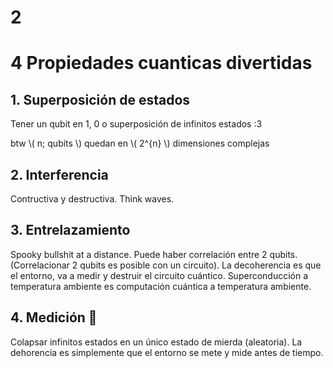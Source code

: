 # 2
# 4 Propiedades cuanticas divertidas

## 1. Superposición de estados

Tener un qubit en 1, 0 o superposición de infinitos estados :3

btw \\( n\; qubits \\) quedan en \\( 2^{n} \\) dimensiones complejas

## 2. Interferencia

Contructiva y destructiva. Think waves.

## 3. Entrelazamiento

Spooky bullshit at a distance. Puede haber correlación entre 2 qubits. (Correlacionar 2 qubits es posible con un circuito).
La decoherencia es que el entorno, va a medir y destruir el circuito cuántico. 
Superconducción a temperatura ambiente es computación cuántica a temperatura ambiente.

## 4. Medición  🫠

Colapsar infinitos estados en un único estado de mierda (aleatoria). La dehorencia es simplemente que el entorno se mete y mide antes de tiempo.

